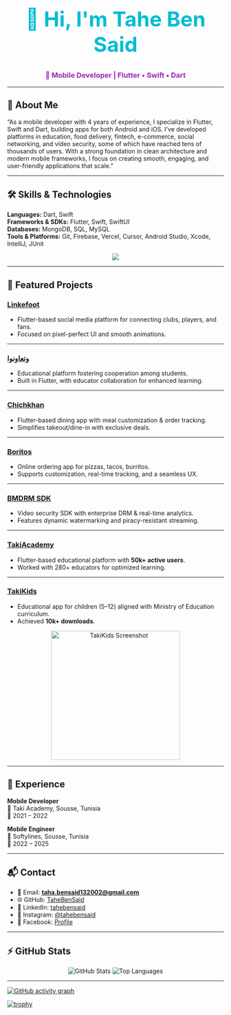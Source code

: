 <h1 align="center" style="font-size:48px; color:#00bcd4;">
  👋 Hi, I'm Tahe Ben Said
</h1>
<h3 align="center" style="color:#9c27b0;">
  🚀 Mobile Developer | Flutter • Swift • Dart
</h3>

---

## 🌟 About Me  

“As a mobile developer with 4 years of experience, I specialize in Flutter, Swift and Dart, building apps for both Android and iOS. I’ve developed platforms in education, food delivery, fintech, e-commerce, social networking, and video security, some of which have reached tens of thousands of users. With a strong foundation in clean architecture and modern mobile frameworks, I focus on creating smooth, engaging, and user-friendly applications that scale.”

---

## 🛠️ Skills & Technologies  

**Languages:** Dart, Swift  
**Frameworks & SDKs:** Flutter, Swift, SwiftUI  
**Databases:** MongoDB, SQL, MySQL  
**Tools & Platforms:** Git, Firebase, Vercel, Cursor, Android Studio, Xcode, IntelliJ, JUnit  

<p align="center">
  <img src="https://skillicons.dev/icons?i=dart,swift,flutter,swiftui,mongodb,mysql,firebase,git,vercel,androidstudio,xcode,figma" />
</p>

---

## 📱 Featured Projects  

### [Linkefoot](https://play.google.com/store/apps/details?id=com.linkefoot.linkefootApp&hl=en)
- Flutter-based social media platform for connecting clubs, players, and fans.  
- Focused on pixel-perfect UI and smooth animations.  

---

### [وتعاونوا](https://play.google.com/store/apps/details?id=com.softylines.studenthelp)  
- Educational platform fostering cooperation among students.  
- Built in Flutter, with educator collaboration for enhanced learning.  

---

### [Chichkhan](https://play.google.com/store/apps/details?id=com.softylines.chichkhan)  
- Flutter-based dining app with meal customization & order tracking.  
- Simplifies takeout/dine-in with exclusive deals.  

---

### [Boritos](https://play.google.com/store/apps/details?id=com.digicoser.boritos)  
- Online ordering app for pizzas, tacos, burritos.  
- Supports customization, real-time tracking, and a seamless UX.  

---

### [BMDRM SDK](https://bmdrm.com/)  
- Video security SDK with enterprise DRM & real-time analytics.  
- Features dynamic watermarking and piracy-resistant streaming.  

---

### [TakiAcademy](https://play.google.com/store/apps/details?id=com.softylines.takiacademy&pli=1)  
- Flutter-based educational platform with **50k+ active users**.  
- Worked with 280+ educators for optimized learning.  

---

### [TakiKids](https://play.google.com/store/apps/details?id=com.takiacademy.takiacademykids&fbclid=iwar0k7yxggkdmihv9awawui-8wrde20n2ldolrzlod2mlz_68bltnbx0jogm)  
- Educational app for children (5–12) aligned with Ministry of Education curriculum.  
- Achieved **10k+ downloads**.  

<p align="center">
  <img src="./takikids2.webp" width="300" alt="TakiKids Screenshot"/>
</p>

---

## 💼 Experience  

**Mobile Developer**  
📍 Taki Academy, Sousse, Tunisia  
📅 2021 – 2022  

**Mobile Engineer**  
📍 Softylines, Sousse, Tunisia  
📅 2022 – 2025  

---

## 📬 Contact  

- 📧 Email: **taha.bensaid132002@gmail.com**  
- 🌐 GitHub: [TaheBenSaid](https://github.com/TaheBenSaid)  
- 💼 LinkedIn: [tahebensaid](https://www.linkedin.com/in/tahebensaid/)  
- 📸 Instagram: [@tahebensaid](https://www.instagram.com/tahebensaid/)  
- 📘 Facebook: [Profile](https://www.facebook.com/th.bn.s.yd.2025)  

---

## ⚡ GitHub Stats  

<p align="center">
  <img src="https://github-readme-stats.vercel.app/api?username=TaheBenSaid&show_icons=true&theme=tokyonight" alt="GitHub Stats" />
  <img src="https://github-readme-stats.vercel.app/api/top-langs/?username=TaheBenSaid&layout=compact&theme=tokyonight" alt="Top Languages" />
</p>

---

[![GitHub activity graph](https://github-readme-activity-graph.vercel.app/graph?username=TaheBenSaid&theme=tokyo-night)](https://github.com/ashutosh00710/github-readme-activity-graph)

[![trophy](https://github-profile-trophy.vercel.app/?username=TaheBenSaid&theme=radical)](https://github.com/ryo-ma/github-profile-trophy)
